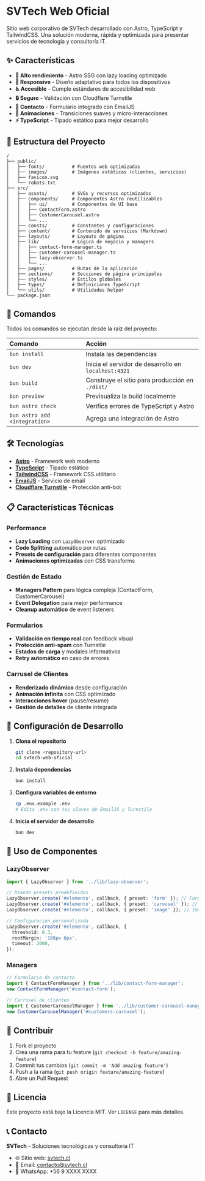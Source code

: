# SVTech Web Oficial

Sitio web corporativo de SVTech desarrollado con Astro, TypeScript y TailwindCSS. Una solución moderna, rápida y optimizada para presentar servicios de tecnología y consultoría IT.

## ✨ Características

- **🚀 Alto rendimiento** - Astro SSG con lazy loading optimizado
- **📱 Responsive** - Diseño adaptativo para todos los dispositivos
- **♿ Accesible** - Cumple estándares de accesibilidad web
- **🔒 Seguro** - Validación con Cloudflare Turnstile
- **📧 Contacto** - Formulario integrado con EmailJS
- **🎨 Animaciones** - Transiciones suaves y micro-interacciones
- **⚡ TypeScript** - Tipado estático para mejor desarrollo

## 🚀 Estructura del Proyecto

```text
/
├── public/
│   ├── fonts/          # Fuentes web optimizadas
│   ├── images/         # Imágenes estáticas (clientes, servicios)
│   ├── favicon.svg
│   └── robots.txt
├── src/
│   ├── assets/         # SVGs y recursos optimizados
│   ├── components/     # Componentes Astro reutilizables
│   │   ├── ui/         # Componentes de UI base
│   │   ├── ContactForm.astro
│   │   ├── CustomerCarousel.astro
│   │   └── ...
│   ├── consts/         # Constantes y configuraciones
│   ├── content/        # Contenido de servicios (Markdown)
│   ├── layouts/        # Layouts de página
│   ├── lib/            # Lógica de negocio y managers
│   │   ├── contact-form-manager.ts
│   │   ├── customer-carousel-manager.ts
│   │   ├── lazy-observer.ts
│   │   └── ...
│   ├── pages/          # Rutas de la aplicación
│   ├── sections/       # Secciones de página principales
│   ├── styles/         # Estilos globales
│   ├── types/          # Definiciones TypeScript
│   └── utils/          # Utilidades helper
└── package.json
```

## 🧞 Comandos

Todos los comandos se ejecutan desde la raíz del proyecto:

| Comando                       | Acción                                               |
| :---------------------------- | :--------------------------------------------------- |
| `bun install`                 | Instala las dependencias                             |
| `bun dev`                     | Inicia el servidor de desarrollo en `localhost:4321` |
| `bun build`                   | Construye el sitio para producción en `./dist/`      |
| `bun preview`                 | Previsualiza la build localmente                     |
| `bun astro check`             | Verifica errores de TypeScript y Astro               |
| `bun astro add <integration>` | Agrega una integración de Astro                      |

## 🛠️ Tecnologías

- **[Astro](https://astro.build/)** - Framework web moderno
- **[TypeScript](https://www.typescriptlang.org/)** - Tipado estático
- **[TailwindCSS](https://tailwindcss.com/)** - Framework CSS utilitario
- **[EmailJS](https://www.emailjs.com/)** - Servicio de email
- **[Cloudflare Turnstile](https://www.cloudflare.com/products/turnstile/)** - Protección anti-bot

## 📋 Características Técnicas

### Performance

- **Lazy Loading** con `LazyObserver` optimizado
- **Code Splitting** automático por rutas
- **Presets de configuración** para diferentes componentes
- **Animaciones optimizadas** con CSS transforms

### Gestión de Estado

- **Managers Pattern** para lógica compleja (ContactForm, CustomerCarousel)
- **Event Delegation** para mejor performance
- **Cleanup automático** de event listeners

### Formularios

- **Validación en tiempo real** con feedback visual
- **Protección anti-spam** con Turnstile
- **Estados de carga** y modales informativos
- **Retry automático** en caso de errores

### Carrusel de Clientes

- **Renderizado dinámico** desde configuración
- **Animación infinita** con CSS optimizado
- **Interacciones hover** (pause/resume)
- **Gestión de detalles** de cliente integrada

## 🚦 Configuración de Desarrollo

1. **Clona el repositorio**

   ```sh
   git clone <repository-url>
   cd svtech-web-oficial
   ```

2. **Instala dependencias**

   ```sh
   bun install
   ```

3. **Configura variables de entorno**

   ```sh
   cp .env.example .env
   # Edita .env con tus claves de EmailJS y Turnstile
   ```

4. **Inicia el servidor de desarrollo**
   ```sh
   bun dev
   ```

## 📝 Uso de Componentes

### LazyObserver

```typescript
import { LazyObserver } from '../lib/lazy-observer';

// Usando presets predefinidos
LazyObserver.create('#elemento', callback, { preset: 'form' }); // Formularios
LazyObserver.create('#elemento', callback, { preset: 'carousel' }); // Carruseles
LazyObserver.create('#elemento', callback, { preset: 'image' }); // Imágenes

// Configuración personalizada
LazyObserver.create('#elemento', callback, {
  threshold: 0.3,
  rootMargin: '100px 0px',
  timeout: 2000,
});
```

### Managers

```typescript
// Formulario de contacto
import { ContactFormManager } from '../lib/contact-form-manager';
new ContactFormManager('#contact-form');

// Carrusel de clientes
import { CustomerCarouselManager } from '../lib/customer-carousel-manager';
new CustomerCarouselManager('#customers-carousel');
```

## 🤝 Contribuir

1. Fork el proyecto
2. Crea una rama para tu feature (`git checkout -b feature/amazing-feature`)
3. Commit tus cambios (`git commit -m 'Add amazing feature'`)
4. Push a la rama (`git push origin feature/amazing-feature`)
5. Abre un Pull Request

## 📄 Licencia

Este proyecto está bajo la Licencia MIT. Ver `LICENSE` para más detalles.

## 📞 Contacto

**SVTech** - Soluciones tecnológicas y consultoría IT

- 🌐 Sitio web: [svtech.cl](https://svtech.cl)
- 📧 Email: contacto@svtech.cl
- 📱 WhatsApp: +56 9 XXXX XXXX
